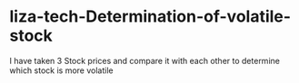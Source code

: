 # liza-tech-Determination-of-volatile-stock
I have taken 3 Stock prices and compare it with each other to determine which stock is more volatile
